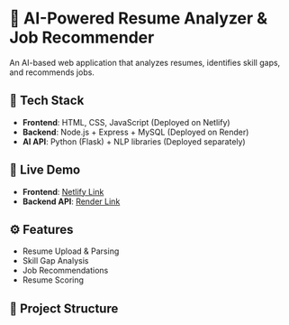 # 📄 AI-Powered Resume Analyzer & Job Recommender  

An AI-based web application that analyzes resumes, identifies skill gaps, and recommends jobs.  

## 🚀 Tech Stack  
- **Frontend**: HTML, CSS, JavaScript (Deployed on Netlify)  
- **Backend**: Node.js + Express + MySQL (Deployed on Render)  
- **AI API**: Python (Flask) + NLP libraries (Deployed separately)  

## 🔗 Live Demo  
- **Frontend**: [Netlify Link](https://resume-analyzer-demo.netlify.app/)  
- **Backend API**: [Render Link](https://resume-analyzer-backend1.onrender.com)  

## ⚙️ Features  
- Resume Upload & Parsing  
- Skill Gap Analysis  
- Job Recommendations  
- Resume Scoring  

## 📂 Project Structure  

